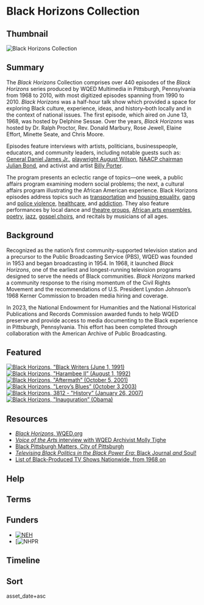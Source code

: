 # Black Horizons Collection 

## Thumbnail

![Black Horizons Collection](https://s3.amazonaws.com/americanarchive.org/special-collections/black-horizons-sig-image.png "Black Horizons Collection Logo")

## Summary 

The *Black Horizons* Collection comprises over 440 episodes of the *Black Horizons* series produced by WQED Multimedia in Pittsburgh, Pennsylvania from 1968 to 2010, with most digitized episodes spanning from 1990 to 2010. *Black Horizons* was a half-hour talk show which provided a space for exploring Black culture, experience, ideas, and history–both locally and in the context of national issues. The first episode, which aired on June 13, 1968, was hosted by Delphine Sessae. Over the years, *Black Horizons* was hosted by Dr. Ralph Proctor, Rev. Donald Marbury, Rose Jewell, Elaine Effort, Minette Seate, and Chris Moore.  

Episodes feature interviews with artists, politicians, businesspeople, educators, and community leaders, including notable guests such as: [General Daniel James Jr.](/catalog/cpb-aacip-ef4460e1383), [playwright August Wilson](/catalog/cpb-aacip-3c4be3e7655), [NAACP chairman Julian Bond](/catalog/cpb-aacip-be7a7033642), and activist and artist [Billy Porter](/catalog/cpb-aacip-8e8ed2e6a5d). 

The program presents an eclectic range of topics—one week, a public affairs program examining modern social problems; the next, a cultural affairs program illustrating the African American experience. Black Horizons episodes address topics such as [transportation](/catalog/cpb-aacip-fbad7b05333) and [housing equality](/catalog/cpb-aacip-cea51696258), [gang](/catalog/cpb-aacip-6192c5edad4) and [police violence](/catalog/cpb-aacip-2dc0942fc4f), [healthcare](/catalog/cpb-aacip-3d36e0ddd52), and [addiction](/catalog/cpb-aacip-64e304b3b6c). They also feature performances by local dance and [theatre groups](/catalog/cpb-aacip-a59ad7e4e89), [African arts ensembles](/catalog/cpb-aacip-a6567941b9a), [poetry](/catalog/cpb-aacip-b5c6ce81859), [jazz](/catalog/cpb-aacip-06dc8bc6ed3), [gospel choirs](/catalog/cpb-aacip-0294e3f14ff), and recitals by musicians of all ages.  

## Background

Recognized as the nation’s first community-supported television station and a precursor to the Public Broadcasting Service (PBS), WQED was founded in 1953 and began broadcasting in 1954. In 1968, it launched *Black Horizons*, one of the earliest and longest-running television programs designed to serve the needs of Black communities. *Black Horizons* marked a community response to the rising momentum of the Civil Rights Movement and the recommendations of U.S. President Lyndon Johnson’s 1968 Kerner Commission to broaden media hiring and coverage.  

In 2023, the National Endowment for Humanities and the National Historical Publications and Records Commission awarded funds to help WQED preserve and provide access to media documenting to the Black experience in Pittsburgh, Pennsylvania. This effort has been completed through collaboration with the American Archive of Public Broadcasting.  

## Featured

[![*Black Horizons*, "Black Writers (June 1, 1991)](https://s3.amazonaws.com/americanarchive.org/special-collections/writers.jpeg)](/catalog/cpb-aacip-dced182b3c4)
[![*Black Horizons*, "Harambee II” (August 1, 1992)](https://s3.amazonaws.com/americanarchive.org/special-collections/harmabee-ii-square.jpeg)](/catalog/cpb-aacip-d8bfdb9ded8)
[![*Black Horizons*, "Aftermath” (October 5, 2001)](https://s3.amazonaws.com/americanarchive.org/special-collections/aftermath.jpeg)](/catalog/cpb-aacip-3b8f7996b35)  
[![*Black Horizons*, "Leroy’s Blues” (October 3,2003)](https://s3.amazonaws.com/americanarchive.org/special-collections/leroys-blues-square.jpeg)](/catalog/cpb-aacip-ee4a62ba5a1)
[![*Black Horizons*, 3812 - "History” (January 26, 2007)](https://s3.amazonaws.com/americanarchive.org/special-collections/history-square.jpeg)](/catalog/cpb-aacip-cb53fc1ce19)
[![*Black Horizons*, "Inauguration” (Obama)](https://s3.amazonaws.com/americanarchive.org/special-collections/inauguration.jpeg)](/catalog/cpb-aacip-23163b1697e)

## Resources

- [*Black Horizons*, WQED.org](https://www.wqed.org/blackhorizons/)
- [*Voice of the Arts* interview with WQED Archivist Molly Tighe](https://www.wqed.org/podcasts/molly-tighe-wqed-digital-archivist/)
- [Black Pittsburgh Matters, City of Pittsburgh](https://www.pittsburghpa.gov/Resident-Services/Community-Programming/Black-Pittsburgh-Matters)
- [*Televising Black Politics in the Black Power Era*: Black Journal *and* Soul!](https://americanarchive.org/exhibits/black-power)
- [List of Black-Produced TV Shows Nationwide, from 1968 on](https://www.thirteen.org/blog-post/list-of-black-produced-tv-shows-nationwide-from-1968-on/)

## Help

## Terms

## Funders

- [![NEH](https://s3.amazonaws.com/americanarchive.org/org-logos/neh-logo-preferred.jpg "NEH logo")](https://www.neh.gov/)
- [![NHPR](https://s3.amazonaws.com/americanarchive.org/special-collections/nhprc-logo.tif)

## Timeline

## Sort

asset_date+asc
